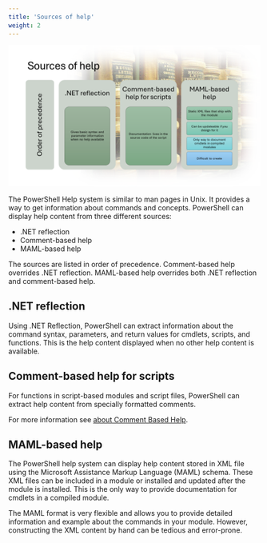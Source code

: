 ```yaml
---
title: 'Sources of help'
weight: 2
---
```


![Sources of help][03]

The PowerShell Help system is similar to man pages in Unix. It provides a way to get information
about commands and concepts. PowerShell can display help content from three different sources:

- .NET reflection
- Comment-based help
- MAML-based help

The sources are listed in order of precedence. Comment-based help overrides .NET reflection.
MAML-based help overrides both .NET reflection and comment-based help.

## .NET reflection

Using .NET Reflection, PowerShell can extract information about the command syntax, parameters, and
return values for cmdlets, scripts, and functions. This is the help content displayed when no other
help content is available.

## Comment-based help for scripts

For functions in script-based modules and script files, PowerShell can extract help content from
specially formatted comments.

For more information see [about Comment Based Help][01].

## MAML-based help

The PowerShell help system can display help content stored in XML file using the Microsoft
Assistance Markup Language (MAML) schema. These XML files can be included in a module or installed
and updated after the module is installed. This is the only way to provide documentation for cmdlets
in a compiled module.

The MAML format is very flexible and allows you to provide detailed information and example about
the commands in your module. However, constructing the XML content by hand can be tedious and
error-prone.

<!-- link references -->
[01]: https://learn.microsoft.com/powershell/module/microsoft.powershell.core/about/about_comment_based_help
[03]: slide2.png
